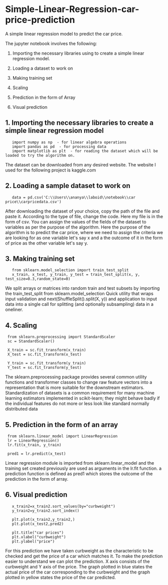 # Simple-Linear-Regression-car-price-prediction
 A simple linear regression model to predict the car price.
 
 The jupyter notebook involves the following:
  1. Importing the necessary libraries using to create a simple linear regression model.
  
  2. Loading a dataset to work on
  3. Making training set

  4. Scaling
  5. Prediction in the form of Array
  6. Visual prediction
 
 
##  1. Importing the necessary libraries to create a simple linear regression model
       import numpy as np  - for linear algebra operations
       import pandas as pd  - for processing data 
       import matplotlib as plt  - for reading the dataset which will be loaded to try the algorithm on.

The dataset can be downloaded from any desired website. 
The website I used for the following project is kaggle.com

##  2. Loading a sample dataset to work on
       data = pd.csv('C:\\Users\\ananya\\laboid\\notebook\\car price\\carpricedata.csv')
   After downloading the dataset of your choice, copy the path of the file and paste it. According to the type of file, change the code. Here my file is in the form of csv.
   You can assign the values of the fields of the dataset to variables as per the purpose of the algorithm. Here the purpose of the algorithm is to predict the car price, where we need to assign the criteria we are looking for as one variable let's say x and a the outcome of it in the form of price as the other variable let's say y.

##  3. Making training set
       from sklearn.model_selection import train_test_split
       x_train, x_test, y_train, y_test = train_test_split(x, y, test_size=0.3,random_state=0)
       
   We split arrays or matrices into random train and test subsets by importing the train_test_split from sklearn.model_selection
   Quick utility that wraps input validation and next(ShuffleSplit().split(X, y)) and application to input data into a single call for splitting (and optionally subsampling) data in a oneliner.    
 
   
 ##  4. Scaling
     from sklearn.preprocessing import StandardScaler
     sc = StandardScaler()

     X_train = sc.fit_transform(x_train)
     X_test = sc.fit_transform(x_test)

     Y_train = sc.fit_transform(y_train)
     Y_test = sc.fit_transform(y_test)
  The sklearn.preprocessing package provides several common utility functions and transformer classes to change raw feature vectors into a representation that is more suitable for the downstream estimators.  
  Standardization of datasets is a common requirement for many machine learning estimators implemented in scikit-learn; they might behave badly if the individual features do not more or less look like standard normally distributed data
##  5. Prediction in the form of an array
     from sklearn.linear_model import LinearRegression
     lr = LinearRegression()
     lr.fit(x_train, y_train)

     pred1 = lr.predict(x_test)
   Linear regression module is imported from sklearn.linear_model and the training set created previously are used as arguments in the lr.fit function. 
   a prediction function is defined as pred1 which stores the outcome of the prediction in the form of array.
   ##  6. Visual prediction
       x_train2=x_train2.sort_values(by="curbweight")
       y_train2=y_train2.sort_index()

       plt.plot(x_train2,y_train2,)
       plt.plot(x_test2,pred2)

       plt.title("car prices")
       plt.xlabel("curbweight")
       plt.ylabel("price")
       
  For this prediction we have taken curbweight as the characteristic to be checked and get the price of a car which matches it. 
    To make the prediction easier to understand we can plot the prediction. X axis consists of the curbweight and Y axis of the price.
    The graph plotted in blue states the actual price of the car corresponding to the curbweight and the graph plotted in yellow states the price of the car predicted.
   
   
      
  
  
  
  
  
  
  
  
  
  
  
  
  
  
  
  
  
  
  
  
  
